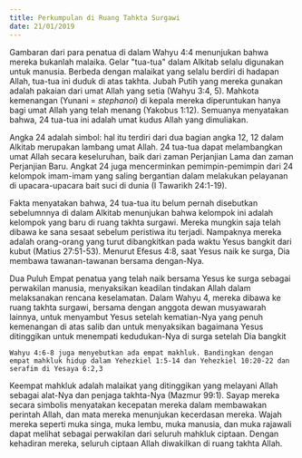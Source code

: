 ```yaml
---
title: Perkumpulan di Ruang Tahkta Surgawi
date: 21/01/2019
---
```


Gambaran dari para penatua di dalam Wahyu 4:4 menunjukan bahwa mereka bukanlah malaika. Gelar "tua-tua" dalam Alkitab selalu digunakan untuk manusia. Berbeda dengan malaikat yang selalu berdiri di hadapan Allah, tua-tua ini duduk di atas takhta. Jubah Putih yang mereka gunakan adalah pakaian dari umat Allah yang setia (Wahyu 3:4, 5). Mahkota kemenangan (Yunani = _stephanoi_) di kepala mereka diperuntukan hanya bagi umat Allah yang telah menang (Yakobus 1:12). Semuanya menyatakan bahwa, 24 tua-tua ini adalah umat kudus Allah yang dimuliakan.

Angka 24 adalah simbol: hal itu terdiri dari dua bagian angka 12, 12 dalam Alkitab merupakan lambang umat Allah. 24 tua-tua dapat melambangkan umat Allah secara keseluruhan, baik dari zaman Perjanjian Lama dan zaman Perjanjian Baru. Angkat 24 juga mencerminkan pemimpin-pemimpin dari 24 kelompok imam-imam yang saling bergantian dalam melakukan pelayanan di upacara-upacara bait suci di dunia (I Tawarikh 24:1-19).

Fakta menyatakan bahwa, 24 tua-tua itu belum pernah disebutkan sebelumnnya di dalam Alkitab menunjukan bahwa kelompok ini adalah kelompok yang baru di ruang  takhta surgawi. Mereka mungkin saja telah dibawa ke sana sesaat sebelum peristiwa itu terjadi. Nampaknya mereka adalah orang-orang yang turut dibangkitkan pada waktu Yesus bangkit dari kubut (Matius 27:51-53). Menurut Efesus 4:8, saat Yesus naik ke surga, Dia membawa tawanan-tawanan bersama dengan-Nya.

Dua Puluh Empat penatua yang telah naik bersama Yesus ke surga sebagai perwakilan manusia, menyaksikan keadilan tindakan Allah dalam melaksanakan rencana keselamatan. Dalam Wahyu 4, mereka dibawa ke ruang takhta surgawi, bersama dengan anggota dewan musyawarah lainnya, untuk menyambut Yesus setelah kematian-Nya yang penuh kemenangan di atas salib dan untuk menyaksikan bagaimana Yesus ditinggikan untuk menempati kedudukan-Nya di surga setelah Dia bangkit

`Wahyu 4:6-8 juga menyebutkan ada empat makhluk. Bandingkan dengan empat mahkluk hidup dalam Yehezkiel 1:5-14 dan Yehezkiel 10:20-22 dan serafim di Yesaya 6:2,3`

Keempat mahkluk adalah malaikat yang ditinggikan yang melayani Allah sebagai alat-Nya dan penjaga takhta-Nya (Mazmur 99:1). Sayap mereka secara simbolis menyatakan kecepatan mereka dalam membawakan perintah Allah, dan mata mereka menunjukan kecerdasan mereka. Wajah mereka seperti muka singa, muka lembu, muka manusia, dan muka rajawali dapat melihat sebagai perwakilan dari seluruh mahkluk ciptaan. Dengan kehadiran mereka, seluruh ciptaan Allah diwakilkan di ruang takhta Allah.